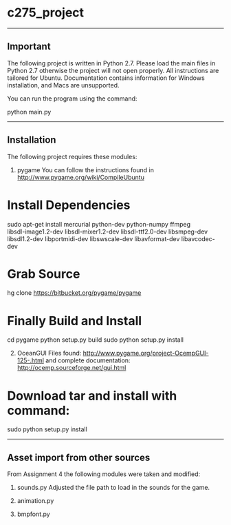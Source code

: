 c275_project
============
------------------------------------------------------------------------------------
Important
------------------------------------------------------------------------------------
The following project is written in Python 2.7. Please load the main files
in Python 2.7 otherwise the project will not open properly. All instructions 
are tailored for Ubuntu. Documentation contains information for Windows
installation, and Macs are unsupported.

You can run the program using the command:

python main.py

------------------------------------------------------------------------------------
Installation
------------------------------------------------------------------------------------
The following project requires these modules:

1. pygame
    You can follow the instructions found in  http://www.pygame.org/wiki/CompileUbuntu

# Install Dependencies
sudo apt-get install mercurial python-dev python-numpy ffmpeg \
    libsdl-image1.2-dev libsdl-mixer1.2-dev libsdl-ttf2.0-dev libsmpeg-dev \
    libsdl1.2-dev  libportmidi-dev libswscale-dev libavformat-dev libavcodec-dev
 
# Grab Source
hg clone https://bitbucket.org/pygame/pygame
 
# Finally Build and Install
cd pygame
python setup.py build
sudo python setup.py install

2. OceanGUI
    Files found: http://www.pygame.org/project-OcempGUI-125-.html
    and complete documentation: http://ocemp.sourceforge.net/gui.html

# Download tar and install with command: 
sudo python setup.py install


------------------------------------------------------------------------------------
Asset import from other sources
------------------------------------------------------------------------------------
From Assignment 4 the following modules were taken and modified:
1. sounds.py
    Adjusted the file path to load in the sounds for the game.
2. animation.py


3. bmpfont.py


